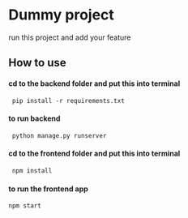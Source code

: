 
# Dummy project

run this project and add your feature 

## How to use


#### cd to the backend folder and  put this into terminal
```npm
 pip install -r requirements.txt

```
#### to run backend 
```npm
 python manage.py runserver

```
#### cd to the frontend folder and  put this into terminal
```npm
 npm install

```
#### to run the frontend app
```npm
npm start

```

